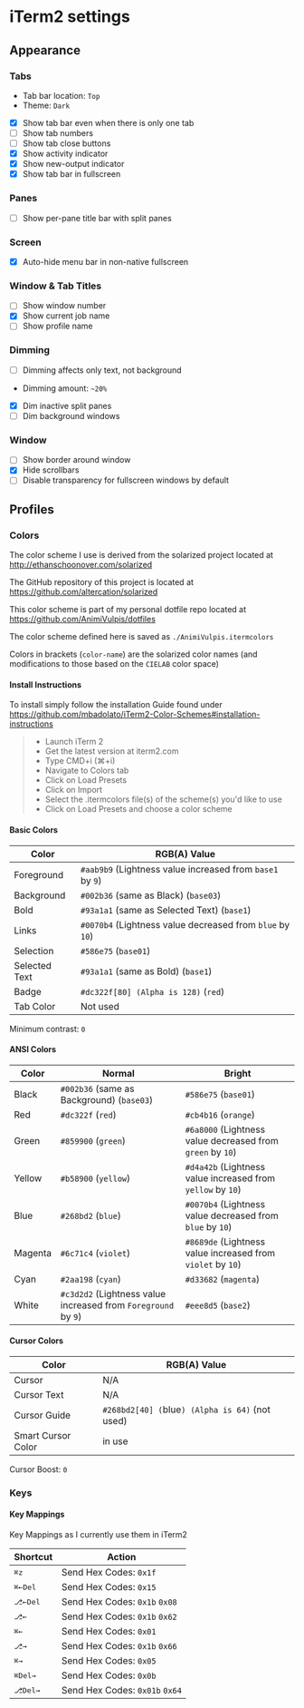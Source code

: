 # iTerm2 settings

## Appearance

### Tabs

- Tab bar location: `Top`
- Theme: `Dark`
- [x] Show tab bar even when there is only one tab
- [ ] Show tab numbers
- [ ] Show tab close buttons
- [x] Show activity indicator
- [x] Show new-output indicator
- [x] Show tab bar in fullscreen

### Panes

- [ ] Show per-pane title bar with split panes

### Screen

- [x] Auto-hide menu bar in non-native fullscreen

### Window & Tab Titles

- [ ] Show window number
- [x] Show current job name
- [ ] Show profile name

### Dimming

- [ ] Dimming affects only text, not background
- Dimming amount: `~20%`
- [x] Dim inactive split panes
- [ ] Dim background windows

### Window

- [ ] Show border around window
- [x] Hide scrollbars
- [ ] Disable transparency for fullscreen windows by default

## Profiles

### Colors

The color scheme I use is derived from the solarized project located at http://ethanschoonover.com/solarized

The GitHub repository of this project is located at https://github.com/altercation/solarized

This color scheme is part of my personal dotfile repo located at https://github.com/AnimiVulpis/dotfiles

The color scheme defined here is saved as `./AnimiVulpis.itermcolors`

Colors in brackets (`color-name`) are the solarized color names (and modifications to those based on the `CIELAB` color space)

#### Install Instructions

To install simply follow the installation Guide found under https://github.com/mbadolato/iTerm2-Color-Schemes#installation-instructions

>- Launch iTerm 2
>- Get the latest version at iterm2.com
>- Type CMD+i (⌘+i)
>- Navigate to Colors tab
>- Click on Load Presets
>- Click on Import
>- Select the .itermcolors file(s) of the scheme(s) you'd like to use
>- Click on Load Presets and choose a color scheme

#### Basic Colors

Color | RGB(A) Value
------|-------------
Foreground | `#aab9b9` (Lightness value increased from `base1` by `9`)
Background | `#002b36` (same as Black) (`base03`)
Bold | `#93a1a1` (same as Selected Text) (`base1`)
Links | `#0070b4` (Lightness value decreased from `blue` by `10`)
Selection | `#586e75` (`base01`)
Selected Text | `#93a1a1` (same as Bold) (`base1`)
Badge | `#dc322f[80] (Alpha is 128)` (`red`)
Tab Color | Not used

Minimum contrast: `0`

#### ANSI Colors

Color | Normal | Bright
------|--------|-------
Black | `#002b36` (same as Background) (`base03`) | `#586e75` (`base01`)
Red | `#dc322f` (`red`) | `#cb4b16` (`orange`)
Green | `#859900` (`green`) | `#6a8000` (Lightness value decreased from `green` by `10`)
Yellow | `#b58900` (`yellow`) | `#d4a42b` (Lightness value increased from `yellow` by `10`)
Blue | `#268bd2` (`blue`) | `#0070b4` (Lightness value decreased from `blue` by `10`)
Magenta | `#6c71c4` (`violet`) | `#8689de` (Lightness value increased from `violet` by `10`)
Cyan | `#2aa198` (`cyan`) | `#d33682` (`magenta`)
White | `#c3d2d2` (Lightness value increased from `Foreground` by `9`) | `#eee8d5` (`base2`)

#### Cursor Colors

Color | RGB(A) Value
------|-------------
Cursor | N/A
Cursor Text | N/A
Cursor Guide | `#268bd2[40] (`blue`) (Alpha is 64)` (not used)
Smart Cursor Color | in use

Cursor Boost: `0`

### Keys

#### Key Mappings

Key Mappings as I currently use them in iTerm2

Shortcut | Action
---------|-------
<kbd>⌘</kbd><kbd>z</kbd> | Send Hex Codes: `0x1f`
<kbd>⌘</kbd><kbd>←Del</kbd> | Send Hex Codes: `0x15`
<kbd>⎇</kbd><kbd>←Del</kbd> | Send Hex Codes: `0x1b` `0x08`
<kbd>⎇</kbd><kbd>←</kbd> | Send Hex Codes: `0x1b` `0x62`
<kbd>⌘</kbd><kbd>←</kbd> | Send Hex Codes: `0x01`
<kbd>⎇</kbd><kbd>→</kbd> | Send Hex Codes: `0x1b` `0x66`
<kbd>⌘</kbd><kbd>→</kbd> | Send Hex Codes: `0x05`
<kbd>⌘</kbd><kbd>Del→</kbd> | Send Hex Codes: `0x0b`
<kbd>⎇</kbd><kbd>Del→</kbd> | Send Hex Codes: `0x01b` `0x64`
